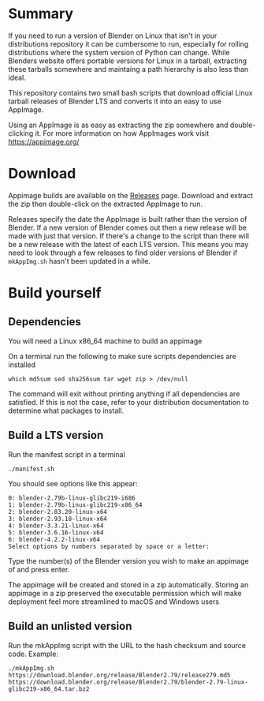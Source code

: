# Summary
If you need to run a version of Blender on Linux that isn't in your distributions repository 
it can be cumbersome to run, especially for rolling distributions where the system version of Python can change. 
While Blenders website offers portable versions for Linux in a tarball, 
extracting these tarballs somewhere and maintaing a path hierarchy is also less than ideal.

This repository contains two small bash scripts that download official Linux tarball releases of Blender LTS 
and converts it into an easy to use AppImage. 

Using an AppImage is as easy as extracting the zip somewhere and double-clicking it.
For more information on how AppImages work visit https://appimage.org/

# Download
Appimage builds are available on the [Releases](https://github.com/Lethja/blender-appimage/releases) page.
Download and extract the zip then double-click on the extracted AppImage to run.

Releases specify the date the AppImage is built rather than the version of Blender.
If a new version of Blender comes out then a new release will be made with just that version.
If there's a change to the script than there will be a new release with the latest of each LTS version.
This means you may need to look through a few releases to find older versions of Blender
if `mkAppImg.sh` hasn't been updated in a while.

# Build yourself
## Dependencies
You will need a Linux x86_64 machine to build an appimage

On a terminal run the following to make sure scripts dependencies are installed
```shell
which md5sum sed sha256sum tar wget zip > /dev/null
```
The command will exit without printing anything if all dependencies are satisfied.
If this is not the case, refer to your distribution documentation to determine what packages to install.

## Build a LTS version
Run the manifest script in a terminal
```shell
./manifest.sh
```
You should see options like this appear:
```
0: blender-2.79b-linux-glibc219-i686
1: blender-2.79b-linux-glibc219-x86_64
2: blender-2.83.20-linux-x64
3: blender-2.93.18-linux-x64
4: blender-3.3.21-linux-x64
5: blender-3.6.16-linux-x64
6: blender-4.2.2-linux-x64
Select options by numbers separated by space or a letter:
```
Type the number(s) of the Blender version you wish to make an appimage of and press enter.

The appimage will be created and stored in a zip automatically. 
Storing an appimage in a zip preserved the executable permission 
which will make deployment feel more streamlined to macOS and Windows users 

## Build an unlisted version
Run the mkAppImg script with the URL to the hash checksum and source code. 
Example: 
```shell
./mkAppImg.sh https://download.blender.org/release/Blender2.79/release279.md5 https://download.blender.org/release/Blender2.79/blender-2.79-linux-glibc219-x86_64.tar.bz2
```
